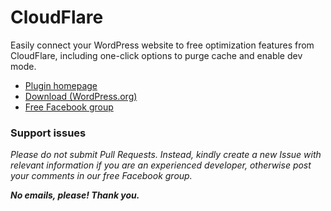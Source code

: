 # CloudFlare

Easily connect your WordPress website to free optimization features from CloudFlare, including one-click options to purge cache and enable dev mode.

* [Plugin homepage](https://www.littlebizzy.com/plugins/cloudflare)
* [Download (WordPress.org)](https://wordpress.org/plugins/cf-littlebizzy/)
* [Free Facebook group](https://www.facebook.com/groups/littlebizzy/)

### Support issues

*Please do not submit Pull Requests. Instead, kindly create a new Issue with relevant information if you are an experienced developer, otherwise post your comments in our free Facebook group.*

***No emails, please! Thank you.***
